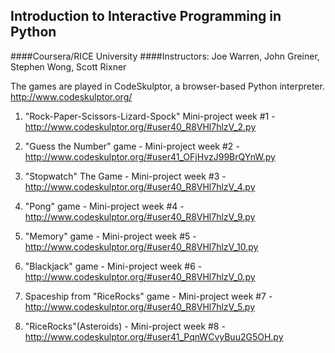 ## Introduction to Interactive Programming in Python 
####Coursera/RICE University
####Instructors: Joe Warren, John Greiner, Stephen Wong, Scott Rixner

The games are played in CodeSkulptor, a browser-based Python interpreter. http://www.codeskulptor.org/

1. "Rock-Paper-Scissors-Lizard-Spock" Mini-project week #1 - http://www.codeskulptor.org/#user40_R8VHl7hlzV_2.py

2. "Guess the Number" game - Mini-project week #2 - http://www.codeskulptor.org/#user41_OFjHvzJ99BrQYnW.py

3. "Stopwatch" The Game - Mini-project week #3 - http://www.codeskulptor.org/#user40_R8VHl7hlzV_4.py

4. "Pong" game - Mini-project week #4 - http://www.codeskulptor.org/#user40_R8VHl7hlzV_9.py

5. "Memory" game - Mini-project week #5 - http://www.codeskulptor.org/#user40_R8VHl7hlzV_10.py

6. "Blackjack" game - Mini-project week #6 - http://www.codeskulptor.org/#user40_R8VHl7hlzV_0.py

7. Spaceship from "RiceRocks" game  - Mini-project week #7 - http://www.codeskulptor.org/#user40_R8VHl7hlzV_5.py

8. "RiceRocks"(Asteroids) - Mini-project week #8 - http://www.codeskulptor.org/#user41_PqnWCvyBuu2G5OH.py

